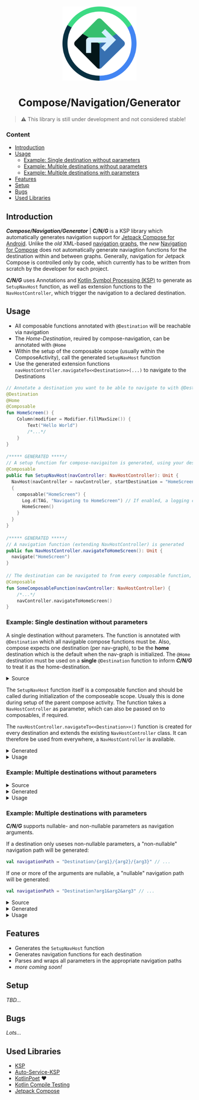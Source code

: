<p align="center"> 
   <img height="200" style="float: center;" src=".graphics/cng_icon_512px.png"/> 
</p>

<h1 align="center"> 
    Compose/Navigation/Generator
</h1>

> :warning: This library is still under development and not considered stable!

### Content  <!-- omit in toc -->
- [Introduction](#introduction)
- [Usage](#usage)
    - [Example: Single destination without parameters](#example-single-destination-without-parameters)
    - [Example: Multiple destinations without parameters](#example-multiple-destinations-without-parameters)
    - [Example: Multiple destinations with parameters](#example-multiple-destinations-with-parameters)
- [Features](#features)
- [Setup](#setup)
- [Bugs](#bugs)
- [Used Libraries](#used-libraries)


## Introduction
***Compose/Navigation/Generator*** | ***C/N/G*** is a KSP library which automatically generates navigation support for [Jetpack Compose for Android](https://https://developer.android.com/jetpack/compose). Unlike the *old* XML-based [navigation graphs](https://developer.android.com/guide/navigation/navigation-getting-started#create-nav-graph), the *new* [Navigation for Compose](https://developer.android.com/jetpack/compose/navigation) does not automatically generate naviagtion functions for the destination within and between graphs. Generally, navigation for Jetpack Compose is controlled only by code, which currently has to be written from scratch by the developer for each project.

***C/N/G*** uses Annotations and [Kotlin Symbol Processing (KSP)](https://kotlinlang.org/docs/ksp-overview.html) to generate as `SetupNavHost` function, as well as extension functions to the `NavHostController`, which trigger the navigation to a declared destination.

## Usage

- All composable functions annotated with `@Destination` will be reachable via navigation
- The *Home-Destination*, reuired by compose-navigation, can be annotated with `@Home`
- Within the setup of the composable scope (usually within the ComposeActivity), call the generated `SetupNavHost` function
- Use the generated extension functions `navHostController.navigateTo<<Destination>>(...)` to navigate to the Destinations

```kotlin
// Annotate a destination you want to be able to navigate to with @Destination
@Destination
@Home
@Composable
fun HomeScreen() {
    Column(modifier = Modifier.fillMaxSize()) {
        Text("Hello World")
        /*...*/
    }
}

/***** GENERATED *****/
// A setup function for compose-navigaiton is generated, using your destinations
@Composable
public fun SetupNavHost(navController: NavHostController): Unit {
  NavHost(navController = navController, startDestination = "HomeScreen")
  {
    composable("HomeScreen") {
      Log.d(TAG, "Navigating to HomeScreen") // If enabled, a logging call is inserted
      HomeScreen()
    }
  }
}

/***** GENERATED *****/
// A navigation function (extending NavHostController) is generated
public fun NavHostController.navigateToHomeScreen(): Unit {
  navigate("HomeScreen")
}

// The destination can be navigated to from every composable function, using the NavHostController
@Composable
fun SomeComposableFunction(navController: NavHostController) {
    /*...*/
    navController.navigateToHomeScreen()
}
```

### Example: Single destination without parameters

A single destination without parameters. The function is annotated with `@Destination` which all navigable compose functions must be. Also, compose expects one destination (per nav-graph), to be the **home** destination which is the default when the nav-graph is initialized. The `@Home` destination must be used on a **single** `@Destination` function to inform ***C/N/G*** to treat it as the home-destination.

<details>
  <summary>Source</summary>

  ```kotlin
  @Destination
  @Home
  @Composable
  fun HomeScreen() {
      Column(modifier = Modifier.fillMaxSize()) {
          Text("Hello World")
          /*...*/
      }
  }
  ```
</details>

The `SetupNavHost` function itself is a composable function and should be called during initialization of the composeable scope. Usualy this is done during setup of the parent compose activity. The function takes a `NavHostController` as parameter, which can also be passed on to composables, if required.

The `navHostController.navigateTo<<Destination>>()` function is created for every destination and extends the existing `NavHostController` class. It can therefore be used from everywhere, a `NavHostController` is available.

<details>
  <summary>Generated</summary>

```kotlin
// Generated
@Composable
public fun SetupNavHost(navController: NavHostController): Unit {
  NavHost(navController = navController, startDestination = "HomeScreen")
  {
    composable("HomeScreen") {
      Log.d(TAG, "Navigating to HomeScreen") // If enabled, a logging call is inserted
      HomeScreen()
    }
  }
}

private const val TAG: String = "NavHost" // If enabled, a logging tag is inserted
``` 

```kotlin
// Generated
public fun NavHostController.navigateToHomeScreen(): Unit {
  navigate("HomeScreen")
}
```
</details>

<details>
  <summary>Usage</summary>

```kotlin
@Composable
fun SomeComposableFunction(navController: NavHostController) {
    /*...*/
    navController.navigateToHomeScreen()
}
```
</details>

### Example: Multiple destinations without parameters

<details>
  <summary>Source</summary>

```kotlin
@Destination
@Home
@Composable
fun HomeScreen() { 
  /*...*/
}

@Destination
@Composable
fun DetailScreen() {
  /*...*/

}
```
</details>

<details>
  <summary>Generated</summary>

```kotlin
// Generated
@Composable
public fun SetupNavHost(navController: NavHostController): Unit {
  NavHost(navController = navController, startDestination = "HomeScreen")
  {
    composable("HomeScreen") {
      Log.d(TAG, "Navigating to HomeScreen")
      HomeScreen()
    }
    composable("DetailScreen") {
      Log.d(TAG, "Navigating to DetailScreen")
      DetailScreen()
    }
  }
}

private const val TAG: String = "NavHost"
``` 

```kotlin
// Generated
public fun NavHostController.navigateToHomeScreen(): Unit {
  navigate("HomeScreen")
}
```
</details>

<details>
  <summary>Usage</summary>

```kotlin
@Composable
fun SomeComposableFunction(navController: NavHostController) {
    navController.navigateToHomeScreen()
    navController.navigateToDetailScreen()
}
```
</details>

### Example: Multiple destinations with parameters

***C/N/G*** supports nullable- and non-nullable parameters as navigation arguments.

If a destination only useses non-nullable parameters, a "non-nullable" navigation path will be generated:
```kotlin
val navigationPath = "Destination/{arg1}/{arg2}/{arg3}" // ...
```

If one or more of the arguments are nullable, a "nullable" navigation path will be generated:
```kotlin
val navigationPath = "Destination?arg1&arg2&arg3" // ...
```

<details>
  <summary>Source</summary>

  ```kotlin
  @Destination
  @Home
  @Composable
  fun HomeScreen() { 
    /*...*/
  }

  @Destination
  @Composable
  fun DetailScreen(name: String, age: Int) {
    /*...*/
  }

  @Destination
  @Composable
  fun UltraDetailScreen(name: String, age: Int, height: Double? = 1.90) {
    /*...*/
  }
  ```
</details>

<details>
  <summary>Generated</summary>

  ```kotlin
  // Generated
  @Composable
  public fun SetupNavHost(navController: NavHostController): Unit {
    NavHost(navController = navController, startDestination = "HomeScreen")
    {
      // Simple, no-argument destination
      composable("HomeScreen") {
        Log.d(TAG, "Navigating to HomeScreen")
        HomeScreen()
      }
      // Destination with exclusivly non-nullable arguments
      composable("DetailScreen/argName/argAge", arguments = listOf(
        // Type and properties of navArgs is automatically determined
        navArgument("argName"){
          nullable = false 
          type = NavType.fromArgType("String")
        },
        navArgument("argAge"){
          nullable = false 
          type = NavType.fromArgType("Int")   
        },
      )) { backStackEntry ->
        // Read arguments from backstack
        val argName = backStackEntry.arguments?.getString("argName")  
        val argAge = backStackEntry.arguments?.getInt("argAge")       

        // Non-null is required for such parameters
        requireNotNull(argName)   
        requireNotNull(argAge)    

        Log.d(TAG, "Navigating to DetailScreen")

        // Destination is called with provided parameters
        DetailScreen(name=argName, age=argAge) 
      }
      // Destination with nullable and non-nullable arguments
      composable("UltraDetailScreen?argName={name}&argAge={age}&argHeight={height}", arguments = listOf(
        // Type and properties of navArgs is automatically determined
        navArgument("argName"){
          nullable = false
          type = NavType.fromArgType("String")
        },
        navArgument("argAge"){
          nullable = false
          type = NavType.fromArgType("Int")
        },
        navArgument("argHeight"){
          nullable = true
          type = NavType.fromArgType("Double")
        },
      )) { backStackEntry ->
          // Read arguments from backstack
        val argName = backStackEntry.arguments?.getString("argName")
        val argAge = backStackEntry.arguments?.getInt("argAge")
        val argHeight = backStackEntry.arguments?.getDouble("argHeight")

        // Non-null is required for such parameters
        requireNotNull(argName) 
        requireNotNull(argAge)  

        Log.d(TAG, "Navigating to UltraDetailScreen")

        // Destination is called with provided parameters
        UltraDetailScreen(name=argName, age=argAge, height=argHeight)
      }
    }
  }

  private const val TAG: String = "NavHost"
  ```

  ```kotlin
  // Generated
  public fun NavHostController.navigateToHomeScreen(): Unit {
    navigate("HomeScreen")
  }

  // Generated
  public fun NavHostController.navigateToDetailScreen(name: String, age: Int): Unit {
    navigate("DetailScreen/$name/$age")
  }

  // Generated
  public fun NavHostController.navigateToUltraDetailScreen(name: String,  age: Int,  height: Double?): Unit {
    navigate("UltraDetailScreen?arg_name=$name&arg_age=$age&arg_height=$height")
  }
  ```

</details>

<details>
  <summary>Usage</summary>

  ```kotlin
  @Composable
  fun SomeComposableFunction(navController: NavHostController) {
      navController.navigateToHomeScreen()
      navController.navigateToDetailScreen(name = "Steffen", age = 27)
      navController.navigateToUltraDetailScreen(name = "Steffen", age = 27, height = null)
  }
  ```
</details>


## Features
- Generates the `SetupNavHost` function
- Generates navigation functions for each destination
- Parses and wraps all parameters in the appropriate navigation paths
- *more coming soon!*

## Setup
*TBD...*

## Bugs
*Lots...*

## Used Libraries
- [KSP](https://github.com/google/ksp)
- [Auto-Service-KSP](https://github.com/ZacSweers/auto-service-ksp)
- [KotlinPoet](https://square.github.io/kotlinpoet/) :heart:
- [Kotlin Compile Testing](https://github.com/tschuchortdev/kotlin-compile-testing)
- [Jetpack Compose](https://developer.android.com/jetpack/compose) 
